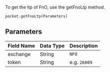 <!-- ## Get Future & Options Last Traded Price -->
To get the ltp of FnO, use the getFnoLtp method.

```python
pocket.getFnoLtp(Parameters)
```

## Parameters
| Field Name | Data Type | Description                           |
|------------|-----------|---------------------------------------|
| exchange   | String    | `NFO`                              |
| token      | String    | e.g. `26009`                            |


